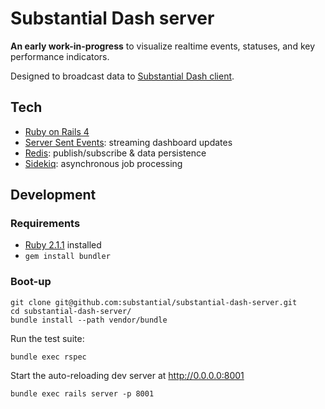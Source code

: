 # Substantial Dash server

**An early work-in-progress** to visualize realtime events, statuses, and key performance indicators.

Designed to broadcast data to [Substantial Dash client](https://github.com/substantial/substantial-dash-client).

## Tech

* [Ruby on Rails 4](http://rubyonrails.org)
* [Server Sent Events](http://www.html5rocks.com/en/tutorials/eventsource/basics/): streaming dashboard updates
* [Redis](http://redis.io/): publish/subscribe & data persistence
* [Sidekiq](http://mperham.github.com/sidekiq/): asynchronous job processing

## Development

### Requirements

* [Ruby 2.1.1](https://www.ruby-lang.org/en/installation/) installed
* `gem install bundler`

### Boot-up

    git clone git@github.com:substantial/substantial-dash-server.git
    cd substantial-dash-server/
    bundle install --path vendor/bundle

Run the test suite:

    bundle exec rspec
    
Start the auto-reloading dev server at http://0.0.0.0:8001
    
    bundle exec rails server -p 8001

